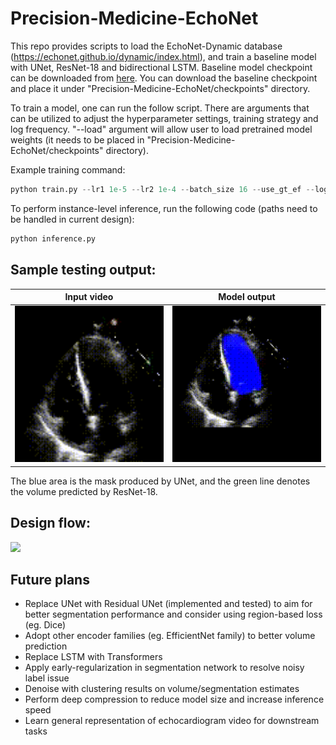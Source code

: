 # Precision-Medicine-EchoNet


This repo provides scripts to load the EchoNet-Dynamic database (https://echonet.github.io/dynamic/index.html), and train a baseline model with UNet, ResNet-18 and bidirectional LSTM. Baseline model checkpoint can be downloaded from [here](https://drive.google.com/file/d/1wvTwb3RYrIqviocweQOxsRQN5bgsIiN2/view?usp=sharing). You can download the baseline checkpoint and place it under "Precision-Medicine-EchoNet/checkpoints" directory.

To train a model, one can run the follow script. There are arguments that can be utilized to adjust the hyperparameter settings, training strategy and log frequency. "--load" argument will allow user to load pretrained model weights (it needs to be placed in "Precision-Medicine-EchoNet/checkpoints" directory).


Example training command:
```python
python train.py --lr1 1e-5 --lr2 1e-4 --batch_size 16 --use_gt_ef --log_every 200 --device 'cuda' --load 'foo.pt'
```

To perform instance-level inference, run the following code (paths need to be handled in current design):
```python
python inference.py
```


## Sample testing output:

Input video                       |  Model output
:--------------------------------:|:----------------------------------------:
<img src="pics/0X347C08CBDD9C7630.gif" width="250" height="250"/>  |  <img src="pics/output-0X347C08CBDD9C7630.gif" width="250" height="250"/>

The blue area is the mask produced by UNet, and the green line denotes the volume predicted by ResNet-18.


## Design flow:
![](pics/workflow.gif)


## Future plans
- Replace UNet with Residual UNet (implemented and tested) to aim for better segmentation performance and consider using region-based loss (eg. Dice)
- Adopt other encoder families (eg. EfficientNet family) to better volume prediction
- Replace LSTM with Transformers
- Apply early-regularization in segmentation network to resolve noisy label issue
- Denoise with clustering results on volume/segmentation estimates
- Perform deep compression to reduce model size and increase inference speed 
- Learn general representation of echocardiogram video for downstream tasks

